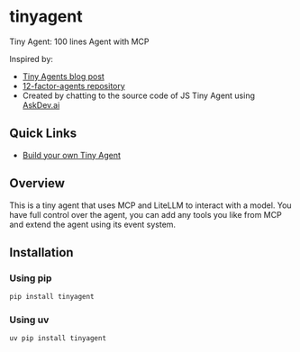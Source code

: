 # tinyagent
Tiny Agent: 100 lines Agent with MCP

Inspired by:
- [Tiny Agents blog post](https://huggingface.co/blog/tiny-agents)
- [12-factor-agents repository](https://github.com/humanlayer/12-factor-agents)
- Created by chatting to the source code of JS Tiny Agent using [AskDev.ai](https://askdev.ai/search)

## Quick Links
- [Build your own Tiny Agent](https://askdev.ai/github/askbudi/tinyagent)

## Overview
This is a tiny agent that uses MCP and LiteLLM to interact with a model. You have full control over the agent, you can add any tools you like from MCP and extend the agent using its event system.

## Installation

### Using pip
```bash
pip install tinyagent
```

### Using uv
```bash
uv pip install tinyagent
```

## 
